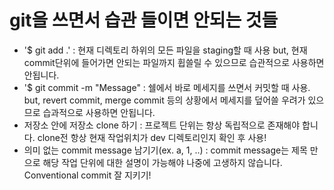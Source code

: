 # git을 쓰면서 습관 들이면 안되는 것들

- '$ git add .' : 현재 디렉토리 하위의 모든 파일을 staging할 때 사용
  but, 현재 commit단위에 들어가면 안되는 파일까지 휩쓸릴 수 있으므로 습관적으로 사용하면 안됩니다.
- '$ git commit -m "Message" : 쉘에서 바로 메세지를 쓰면서 커밋할 때 사용. but, revert commit, merge commit 등의 상황에서 메세지를 덮어쓸 우려가 있으므로 습과적으로 사용하면 안됩니다.
- 저장소 안에 저장소 clone 하기 : 프로젝트 단위는 항상 독립적으로 존재해야 합니다. clone전 항상 현재 작업위치가 dev 디렉토리인지 확인 후 사용!
- 의미 없는 commit message 남기기(ex. a, 1, ..) : commit message는 제목 만으로 해당 작업 단위에 대한 설명이 가능해야 나중에 고생하지 않습니다. Conventional commit 잘 지키기!
